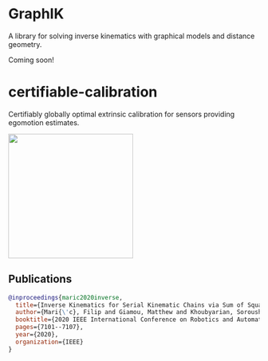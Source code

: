 # GraphIK
A library for solving inverse kinematics with graphical models and distance geometry.

Coming soon!

# certifiable-calibration
Certifiably globally optimal extrinsic calibration for sensors providing egomotion estimates. 

<img src="https://raw.githubusercontent.com/utiasSTARS/GraphIK/assets/graph_ik_logo.png" width="250px"/>


## Publications

```bibtex
@inproceedings{maric2020inverse,
  title={Inverse Kinematics for Serial Kinematic Chains via Sum of Squares Optimization},
  author={Mari{\'c}, Filip and Giamou, Matthew and Khoubyarian, Soroush and Petrovi{\'c}, Ivan and Kelly, Jonathan},
  booktitle={2020 IEEE International Conference on Robotics and Automation (ICRA)},
  pages={7101--7107},
  year={2020},
  organization={IEEE}
}
```
